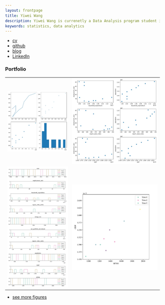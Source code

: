 ```yaml
---
layout: frontpage
title: Yiwei Wang
description: Yiwei Wang is currenetly a Data Analysis program student in George Washington University.
keywords: statistics, data analytics
---
```


<div class="navbar">
  <div class="navbar-inner">
      <ul class="nav">
          <li><a href="">cv</a></li>
          <li><a href="https://github.com/yiweiwang1993">github</a></li>
          <li><a href="">blog</a></li>
          <li><a href="">LinkedIn</a></li>
      </ul>
  </div>
</div>

### <a name="Portfolio"></a>Portfolio

<table class="wide">
<tr>
  <td class="left">
    <a href="pages/publpics/iplotCorr.html">
        <img src="https://github.com/yiweiwang1993/assignment/blob/master/EMSE6992_Assignments/fig1.jpg" alt="household expenditure and S&P500" title="household expenditure and S&P500"/>
    </a>
  </td>
  <td class="right">
    <a href="pages/publpics/tian2016_fig4.html">
        <img src="https://github.com/yiweiwang1993/assignment/blob/master/EMSE6992_Assignments/fig2.jpg" alt="relation between household expenditure, export value index, SP500, population, and GDP" title="relation between household expenditure, export value index, SP500, population, and GDP"/>
    </a>
  </td>
</tr>
<tr>
  <td class="left">
    <a href="pages/publpics/samplemixups_fig7.html">
        <img src="https://github.com/yiweiwang1993/assignment/blob/master/EMSE6992_Assignments/fig3.jpg" alt="a graph" title="a graph"/>
    </a>
  </td>
  <td class="right">
    <a href="pages/publpics/isletc6_fig4.html">
        <img src="https://github.com/yiweiwang1993/assignment/blob/master/EMSE6992_Assignments/fig4.jpg" alt="another graph" title="another graph"/>
    </a>
  </td>
</tr>
</table>

<div class="navbar">
  <div class="navbar-inner">
      <ul class="nav">
          <li><a href="morefigs.html">see more figures</a></li>
      </ul>
  </div>
</div>
